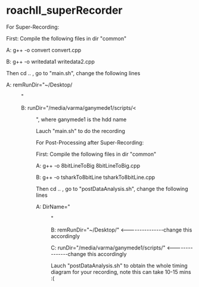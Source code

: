 # roachII_superRecorder

For Super-Recording:

First: Compile the following files in dir "common"

  A: g++ -o convert convert.cpp
  
  B: g++ -o writedata1 writedata2.cpp

Then cd .. , go to "main.sh", change the following lines

  A: remRunDir="~/Desktop/<DIR NAME FOR THIS RECORDING ON NODES>"
  
  B: runDir="/media/varma/ganymede1/scripts/<<DIR NAME FOR THIS RECORDING ON NODES>", where ganymede1 is the hdd name

  Lauch "main.sh" to do the recording


For Post-Processing after Super-Recording:

First: Compile the following files in dir "common"

  A: g++ -o 8bitLineToBig 8bitLineToBig.cpp
  
  B: g++ -o tsharkTo8bitLine tsharkTo8bitLine.cpp

Then cd .. , go to "postDataAnalysis.sh", change the following lines

  A: DirName="<DIR NAME THE ABOVE RECORDING>"
  
  B: remRunDir="~/Desktop/"       <---------------change this accordingly
  
  C: runDir="/media/varma/ganymede1/scripts/"       <---------------change this accordingly

  Lauch "postDataAnalysis.sh" to obtain the whole timing diagram for your recording, note this can take 10-15 mins :(
